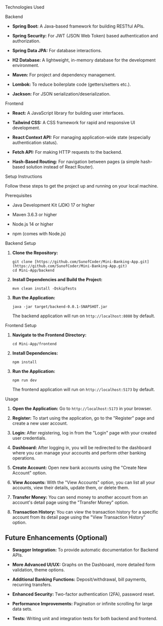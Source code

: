 Technologies Used

Backend

* **Spring Boot:** A Java-based framework for building RESTful APIs.

* **Spring Security:** For JWT (JSON Web Token) based authentication and authorization.

* **Spring Data JPA:** For database interactions.

* **H2 Database:** A lightweight, in-memory database for the development environment.

* **Maven:** For project and dependency management.

* **Lombok:** To reduce boilerplate code (getters/setters etc.).

* **Jackson:** For JSON serialization/deserialization.

Frontend

* **React:** A JavaScript library for building user interfaces.

* **Tailwind CSS:** A CSS framework for rapid and responsive UI development.

* **React Context API:** For managing application-wide state (especially authentication status).

* **Fetch API:** For making HTTP requests to the backend.

* **Hash-Based Routing:** For navigation between pages (a simple hash-based solution instead of React Router).

Setup Instructions

Follow these steps to get the project up and running on your local machine.

Prerequisites

* Java Development Kit (JDK) 17 or higher

* Maven 3.6.3 or higher

* Node.js 14 or higher

* npm (comes with Node.js)

Backend Setup

1.  **Clone the Repository:**

    ```
    git clone [https://github.com/SunofCoder/Mini-Banking-App.git](https://github.com/SunofCoder/Mini-Banking-App.git)
    cd Mini-App/backend
    ```

2.  **Install Dependencies and Build the Project:**

    ```
    mvn clean install -DskipTests
    ```

3.  **Run the Application:**

    ```
    java -jar target/backend-0.0.1-SNAPSHOT.jar
    ```

    The backend application will run on `http://localhost:8080` by default.

Frontend Setup

1.  **Navigate to the Frontend Directory:**

    ```
    cd Mini-App/frontend
    ```

2.  **Install Dependencies:**

    ```
    npm install
    ```

3.  **Run the Application:**

    ```
    npm run dev
    ```

    The frontend application will run on `http://localhost:5173` by default.

Usage

1.  **Open the Application:** Go to `http://localhost:5173` in your browser.

2.  **Register:** To start using the application, go to the "Register" page and create a new user account.

3.  **Login:** After registering, log in from the "Login" page with your created user credentials.

4.  **Dashboard:** After logging in, you will be redirected to the dashboard where you can manage your accounts and perform other banking operations.

5.  **Create Account:** Open new bank accounts using the "Create New Account" option.

6.  **View Accounts:** With the "View Accounts" option, you can list all your accounts, view their details, update them, or delete them.

7.  **Transfer Money:** You can send money to another account from an account's detail page using the "Transfer Money" option.

8.  **Transaction History:** You can view the transaction history for a specific account from its detail page using the "View Transaction History" option.

## Future Enhancements (Optional)

* **Swagger Integration:** To provide automatic documentation for Backend APIs.

* **More Advanced UI/UX:** Graphs on the Dashboard, more detailed form validation, theme options.

* **Additional Banking Functions:** Deposit/withdrawal, bill payments, recurring transfers.

* **Enhanced Security:** Two-factor authentication (2FA), password reset.

* **Performance Improvements:** Pagination or infinite scrolling for large data sets.

* **Tests:** Writing unit and integration tests for both backend and frontend.